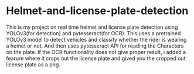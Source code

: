 # Helmet-and-license-plate-detection
This is my project on real time  helmet and license plate detection using YOLOv3(for detection) and pytesseract(for OCR).
This uses a pretrained YOLOv3 model to detect vehicles and classify whether the rider is wearing a hemet or not. And then uses pytesseract API for reading the Characters on the plate.
If the OCR functionality does not give proper result, i added a fearure where it crops out the license plate and gived you the cropped out license plate as a png.
